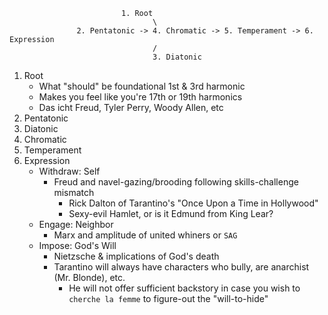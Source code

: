                              1. Root
                                    \
                   2. Pentatonic -> 4. Chromatic -> 5. Temperament -> 6. Expression
                                    /
                                    3. Diatonic

1. Root
   - What "should" be foundational 1st & 3rd harmonic
   - Makes you feel like you're 17th or 19th harmonics
   - Das icht Freud, Tyler Perry, Woody Allen, etc
2. Pentatonic
3. Diatonic
4. Chromatic
5. Temperament
6. Expression
   - Withdraw: Self
      - Freud and navel-gazing/brooding following skills-challenge mismatch
         - Rick Dalton of Tarantino's "Once Upon a Time in Hollywood"
         - Sexy-evil Hamlet, or is it Edmund from King Lear? 
   - Engage: Neighbor
      - Marx and amplitude of united whiners or `SAG`
   - Impose: God's Will
      - Nietzsche & implications of God's death
      - Tarantino will always have characters who bully, are anarchist (Mr. Blonde), etc.
         - He will not offer sufficient backstory in case you wish to `cherche la femme` to figure-out the "will-to-hide"
